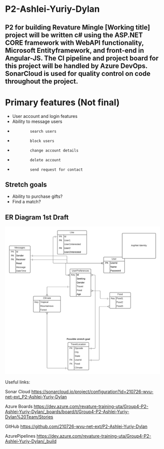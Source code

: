 # P2-Ashlei-Yuriy-Dylan
## P2 for building Revature Mingle [Working title] project will be written c# using the ASP.NET CORE framework with WebAPI functionality, Microsoft Entityframework, and front-end in Angular-JS. The CI pipeline and project board for this project will be handled by Azure DevOps. SonarCloud is used for quality control on code throughout the project.

# Primary features (Not final)
- User account and login features
- Ability to message users
-             search users
-             block users
-             change account details
-             delete account
-             send request for contact



## Stretch goals
- Ability to purchase gifts?
- Find a match?


## ER Diagram 1st Draft
![ER Diagram 1st Draft](https://github.com/210726-wvu-net-ext/P2-Ashlei-Yuriy-Dylan/blob/main/P2_ERD%20(1).png)




Useful links:

Sonar Cloud
https://sonarcloud.io/project/configuration?id=210726-wvu-net-ext_P2-Ashlei-Yuriy-Dylan

Azure Boards
https://dev.azure.com/revature-training-uta/Group4-P2-Ashlei-Yuriy-Dylan/_boards/board/t/Group4-P2-Ashlei-Yuriy-Dylan%20Team/Stories

GitHub
https://github.com/210726-wvu-net-ext/P2-Ashlei-Yuriy-Dylan

AzurePipelines
https://dev.azure.com/revature-training-uta/Group4-P2-Ashlei-Yuriy-Dylan/_build

